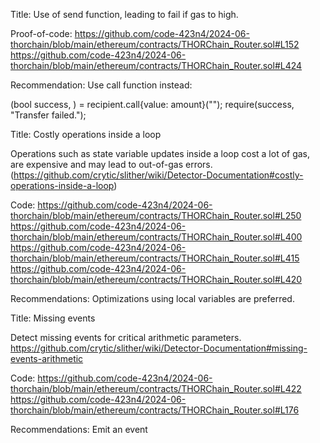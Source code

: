 Title:
Use of send function, leading to fail if gas to high.

Proof-of-code:
https://github.com/code-423n4/2024-06-thorchain/blob/main/ethereum/contracts/THORChain_Router.sol#L152
https://github.com/code-423n4/2024-06-thorchain/blob/main/ethereum/contracts/THORChain_Router.sol#L424

Recommendation:
Use call function instead:

(bool success, ) = recipient.call{value: amount}("");
require(success, "Transfer failed.");


Title:
Costly operations inside a loop

Operations such as state variable updates inside a loop cost a lot of gas, are expensive and may lead to out-of-gas errors. (https://github.com/crytic/slither/wiki/Detector-Documentation#costly-operations-inside-a-loop)

Code:
https://github.com/code-423n4/2024-06-thorchain/blob/main/ethereum/contracts/THORChain_Router.sol#L250
https://github.com/code-423n4/2024-06-thorchain/blob/main/ethereum/contracts/THORChain_Router.sol#L400
https://github.com/code-423n4/2024-06-thorchain/blob/main/ethereum/contracts/THORChain_Router.sol#L415
https://github.com/code-423n4/2024-06-thorchain/blob/main/ethereum/contracts/THORChain_Router.sol#L420

Recommendations:
Optimizations using local variables are preferred.


Title:
Missing events

Detect missing events for critical arithmetic parameters.
https://github.com/crytic/slither/wiki/Detector-Documentation#missing-events-arithmetic

Code:
https://github.com/code-423n4/2024-06-thorchain/blob/main/ethereum/contracts/THORChain_Router.sol#L422
https://github.com/code-423n4/2024-06-thorchain/blob/main/ethereum/contracts/THORChain_Router.sol#L176

Recommendations:
Emit an event